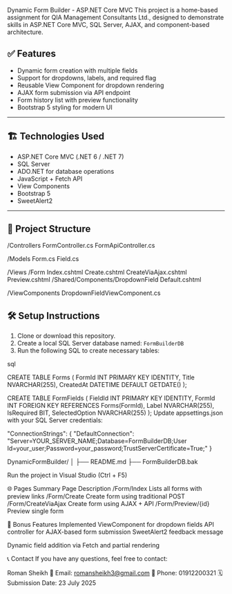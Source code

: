 ﻿ Dynamic Form Builder - ASP.NET Core MVC
 This project is a home-based assignment for QIA Management Consultants Ltd., designed to demonstrate skills in ASP.NET Core MVC, SQL Server, AJAX, and component-based architecture.


## ✅ Features
- Dynamic form creation with multiple fields
- Support for dropdowns, labels, and required flag
- Reusable View Component for dropdown rendering
- AJAX form submission via API endpoint
- Form history list with preview functionality
- Bootstrap 5 styling for modern UI

---

## 🏗️ Technologies Used
- ASP.NET Core MVC (.NET 6 / .NET 7)
- SQL Server
- ADO.NET for database operations
- JavaScript + Fetch API
- View Components
- Bootstrap 5
- SweetAlert2

---

## 📁 Project Structure
/Controllers
FormController.cs
FormApiController.cs

/Models
Form.cs
Field.cs

/Views
/Form
Index.cshtml
Create.cshtml
CreateViaAjax.cshtml
Preview.cshtml
/Shared/Components/DropdownField
Default.cshtml

/ViewComponents
DropdownFieldViewComponent.cs


## 🛠️ Setup Instructions
1. Clone or download this repository.
2. Create a local SQL Server database named: `FormBuilderDB`
3. Run the following SQL to create necessary tables:

sql

CREATE TABLE Forms (
    FormId INT PRIMARY KEY IDENTITY,
    Title NVARCHAR(255),
    CreatedAt DATETIME DEFAULT GETDATE()
);

CREATE TABLE FormFields (
    FieldId INT PRIMARY KEY IDENTITY,
    FormId INT FOREIGN KEY REFERENCES Forms(FormId),
    Label NVARCHAR(255),
    IsRequired BIT,
    SelectedOption NVARCHAR(255)
);
Update appsettings.json with your SQL Server credentials:

"ConnectionStrings": {
  "DefaultConnection": "Server=YOUR_SERVER_NAME;Database=FormBuilderDB;User Id=your_user;Password=your_password;TrustServerCertificate=True;"
}

DynamicFormBuilder/
│
├── README.md
├── FormBuilderDB.bak

Run the project in Visual Studio (Ctrl + F5)

🌐 Pages Summary
Page Description
/Form/Index	Lists all forms with preview links
/Form/Create	Create form using traditional POST
/Form/CreateViaAjax	Create form using AJAX + API
/Form/Preview/{id}	Preview single form

🎯 Bonus Features Implemented
 ViewComponent for dropdown fields
 API controller for AJAX-based form submission
 SweetAlert2 feedback message

 Dynamic field addition via Fetch and partial rendering

📞 Contact
If you have any questions, feel free to contact:

Roman Sheikh
📧 Email: romansheikh3@gmail.com
📱 Phone: 01912200321
🗓️ Submission Date: 23 July 2025